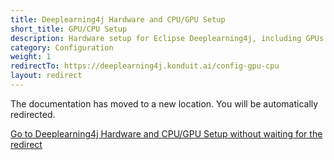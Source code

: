```yaml
---
title: Deeplearning4j Hardware and CPU/GPU Setup
short_title: GPU/CPU Setup
description: Hardware setup for Eclipse Deeplearning4j, including GPUs and CUDA.
category: Configuration
weight: 1
redirectTo: https://deeplearning4j.konduit.ai/config-gpu-cpu
layout: redirect
---
```


The documentation has moved to a new location. You will be automatically redirected.
            
[Go to Deeplearning4j Hardware and CPU/GPU Setup without waiting for the redirect](https://deeplearning4j.konduit.ai/config-gpu-cpu)

        